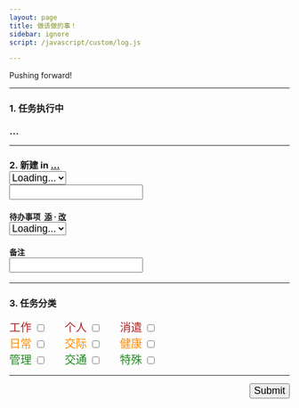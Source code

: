 ```yaml
---
layout: page
title: 做该做的事！
sidebar: ignore
script: /javascript/custom/log.js

---
```


Pushing forward!

---

<form action="https://script.google.com/macros/s/AKfycbxRYZQtTQ3qBQtxU5Q1iMV9_hlgvgALyTyID42IUNfDouFsajfN/exec" method="GET">

<h3><strong>1. 任务执行中</strong></h3>
<div id="log" style="font-size:20px;">...</div>

<hr>

<h3><strong>2. 新建</strong> in
<a href="https://docs.google.com/a/yuz.me/spreadsheets/d/1k6HhhgqxFaCh5VRzfqmkuODzh59lUI7TUpEEzhWUsLw/edit#gid=669333296" id="place">...</a> <span style="color:red;" id="test2"></span>
<br>
<select name="create" id="recent" style="font-size:18px;">
<option selected value="">Loading...</option>
</select>
<br>
<input type="text" name="create" style="font-size:18px;">
</h3>

<h4>待办事项&nbsp;
<a href="http://yuz.me/task/">添</a> · <a href="http://yuz.me/d/me/log/">改</a>
<br>
<select name="todo" id="todo" style="font-size:18px;">
<option selected value="">Loading...</option>
</select>
</h4>

<h4>备注
<br>
<input type="text" name="comment" style="font-size:18px;">
</h4>

<hr>

<h3><strong>3. 任务分类</strong>
<span style="color:red;" id="test"></span>
</h3>

<div style="font-size:20px;">
<label for="a1" style="color:FireBrick;">工作</label>
<input type="checkbox" id ="a1" name="category" value="工作">
&nbsp;&nbsp;&nbsp;&nbsp;
<label for="a2" style="color:FireBrick;">个人</label>
<input type="checkbox" id ="a2" name="category" value="个人">
&nbsp;&nbsp;&nbsp;&nbsp;
<label for="a3" style="color:FireBrick;">消遣</label>
<input type="checkbox" id ="a3" name="category" value="消遣">
<br>
<label for="a4" style="color:DarkOrange;">日常</label>
<input type="checkbox" id ="a4" name="category" value="日常">
&nbsp;&nbsp;&nbsp;&nbsp;
<label for="a5" style="color:DarkOrange;">交际</label>
<input type="checkbox" id ="a5" name="category" value="交际">
&nbsp;&nbsp;&nbsp;&nbsp;
<label for="a6" style="color:DarkOrange;">健康</label>
<input type="checkbox" id ="a6" name="category" value="健康">
<br>
<label for="a7" style="color:ForestGreen;">管理</label>
<input type="checkbox" id ="a7" name="category" value="管理">
&nbsp;&nbsp;&nbsp;&nbsp;
<label for="a8" style="color:ForestGreen;">交通</label>
<input type="checkbox" id ="a8" name="category" value="交通">
&nbsp;&nbsp;&nbsp;&nbsp;
<label for="a9" style="color:ForestGreen;">特殊</label>
<input type="checkbox" id ="a9" name="category" value="特殊">
</div>

<hr>

<p>
<input type="submit" value="Submit" id="submit" style="font-size:18px;float:right;margin-bottom:60px;">
</p>

</form>

